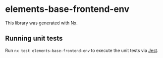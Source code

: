 # elements-base-frontend-env

This library was generated with [Nx](https://nx.dev).

## Running unit tests

Run `nx test elements-base-frontend-env` to execute the unit tests via [Jest](https://jestjs.io).
